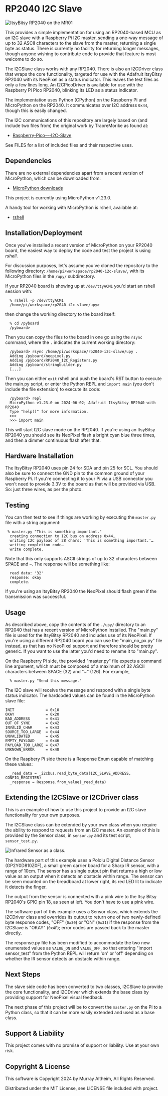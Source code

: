 # RP2040 I2C Slave

![ItsyBitsy RP2040 on the MR01](./img/ItsyBitsyRP2040.jpg)

This provides a simple implementation for using an RP2040-based MCU as an
I2C slave with a Raspberry Pi I2C master, sending a one-way message of up
to 32 ASCII characters to the slave from the master, returning a single
byte as status. There is currently no facility for returning longer messages,
though anyone wishing to contribute code to provide that feature is most
welcome to do so.

The I2CSlave class works with any RP2040. There is also an I2CDriver class
that wraps the core functionality, targeted for use with the Adafruit
ItsyBitsy RP2040 with its NeoPixel as a status indicator. This leaves the
test files as only a few lines long. An I2CPicoDriver is available for use
with the Raspberry Pi Pico RP2040, blinking its LED as a status indicator.

The implementation uses Python (CPython) on the Raspberry Pi and MicroPython
on the RP2040. It communicates over I2C address `0x44`, though this is easily
changed.

The I2C communications of this repository are largely based on (and include
two files from) the original work by TraoreMorike as found at:

* [Raspberry-Pico---I2C-Slave](https://github.com/TraoreMorike/Raspberry-Pico---I2C-Slave)

See FILES for a list of included files and their respective uses.


## Dependencies

There are no external dependencies apart from a recent version of MicroPython,
which can be downloaded from:

* [MicroPython downloads](https://micropython.org/download/)

This project is currently using MicroPython v1.23.0.

A handy tool for working with MicroPython is rshell, available at:

* [rshell](https://github.com/dhylands/rshell)


## Installation/Deployment

Once you've installed a recent version of MicroPython on your RP2040 board,
the easiest way to deploy the code and test the project is using *rshell*.

For discussion purposes, let's assume you've cloned the repository to the
following directory: `/home/pi/workspace/rp2040-i2c-slave/`, with its
MicroPython files in the `/upy/` subdirectory.

If your RP2040 board is showing up at `/dev/ttyACM1` you'd start an rshell
session with:
```
  % rshell -p /dev/ttyACM1
  /home/pi/workspace/rp2040-i2c-slave/upy>
```
then change the working directory to the board itself:
```
  % cd /pyboard
  /pyboard>
```
Then you can copy the files to the board in one go using the `rsync` command,
where the `.` indicates the current working directory:
```
  /pyboard> rsync /home/pi/workspace/rp2040-i2c-slave/upy .
  Adding /pyboard/neopixel.py
  Adding /pyboard/RP2040_I2C_Registers.py
  Adding /pyboard/stringbuilder.py
  [...]
```
Then you can either `exit` rshell and push the board's RST button to execute
the main.py script, or enter the Python REPL and `import main` (you don't
include the file extension) to execute its code:
```
  /pyboard> repl
  MicroPython v1.23.0 on 2024-06-02; Adafruit ItsyBitsy RP2040 with RP2040
  Type "help()" for more information.
  >>>
  >>> import main
```
This will start I2C slave mode on the RP2040. If you're using an ItsyBitsy
RP2040 you should see its NeoPixel flash a bright cyan blue three times,
and then a dimmer continuous flash after that.


## Hardware Installation

The ItsyBitsy RP2040 uses pin 24 for SDA and pin 25 for SCL. You should also
be sure to connect the GND pin to the common ground of your Raspberry Pi. If
you're connecting it to your Pi via a USB connector you won't need to provide
3.3V to the board as that will be provided via USB. So: just three wires, as
per the photo.


## Testing

You can then test to see if things are working by executing the `master.py`
file with a string argument:
```
 % master.py "This is something important."
  creating connection to I2C bus on address 0x44…
  writing I2C payload of 28 chars: 'This is something important.'…
  writing completion code…
  write complete.
```
Note that this only supports ASCII strings of up to 32 characters between
SPACE and `~`. The response will be something like:
```
  read data: '32'
  response: okay
  complete.
```
If you're using an ItsyBitsy RP2040 the NeoPixel should flash green if the
transmission was successful.


## Usage

As described above, copy the contents of the `./upy/` directory to an RP2040
that has a recent version of MicroPython installed. The "main.py" file is
used for the ItsyBitsy RP2040 and includes use of its NeoPixel. If you're
using a different RP2040 board you can use the "main_no_px.py" file instead,
as that has no NeoPixel support and therefore should be pretty generic. If
you want to use the latter you'd need to rename it to "main.py".

On the Raspberry Pi side, the provided "master.py" file expects a command
line argument, which must be composed of a maximum of 32 ASCII characters
between SPACE (32) and "~" (126). For example,
```
  % master.py "Send this message."
```

The I2C slave will receive the message and respond with a single byte status
indicator. The hardcoded values can be found in the MicroPython slave file:
```
INIT              = 0x10
OKAY              = 0x20
BAD_ADDRESS       = 0x41
OUT_OF_SYNC       = 0x42
INVALID_CHAR      = 0x43
SOURCE_TOO_LARGE  = 0x44
UNVALIDATED       = 0x45
EMPTY_PAYLOAD     = 0x46
PAYLOAD_TOO_LARGE = 0x47
UNKNOWN_ERROR     = 0x48
```
On the Raspbery Pi side there is a Response Enum capable of matching these
values:
```
  _read_data = _i2cbus.read_byte_data(I2C_SLAVE_ADDRESS, CONFIG_REGISTER)
  _response = Response.from_value(_read_data)
```

## Extending the I2CSlave or I2CDriver class

This is an example of how to use this project to provide an I2C slave
functionality for your own purposes.

The I2CSlave class can be extended by your own class when you require
the ability to respond to requests from an I2C master. An example of
this is provided by the Sensor class, in `sensor.py` and its test script,
`sensor_test.py`.

![Infrared Sensor as a class.](./img/SensorExample.jpg)

The hardware part of this example uses a Pololu Digital Distance Sensor
(GP2Y0D810Z0F), a small green carrier board for a Sharp IR sensor, with
a range of 10cm. The sensor has a single output pin that returns a high
or low value as an output when it detects an obstacle within range. The
sensor can be seen mounted on the breadboard at lower right, its red LED
lit to indicate it detects the finger.

The output from the sensor is connected with a pink wire to the Itsy Bitsy
RP2040's GPIO pin 18, as seen at left. You don't have to use a pink wire.

The software part of this example uses a Sensor class, which extends the
I2CDriver class and overrides its output to return one of two newly-defined
byte response codes, "OFF" (`0x30`) or "ON" (`0x31`) if the response from
the I2CSlave is "OKAY" (`0x4F`); error codes are passed back to the master
directly.

The response.py file has been modified to accommodate the two new enumerated
values as `VALUE_ON` and `VALUE_OFF`, so that entering "import sensor_test"
from the Python REPL will return 'on' or 'off' depending on whether the IR
sensor detects an obstacle within range.


## Next Steps

The slave side code has been converted to two classes, I2CSlave to provide
the core functionality, and I2CDriver which extends the base class by
providing support for NeoPixel visual feedback.

The next phase of this project will be to convert the `master.py` on the
Pi to a Python class, so that it can be more easily extended and used as
a base class.


## Support & Liability

This project comes with no promise of support or liability. Use at your own risk.


## Copyright & License

This software is Copyright 2024 by Murray Altheim, All Rights Reserved.

Distributed under the MIT License, see LICENSE file included with project.


